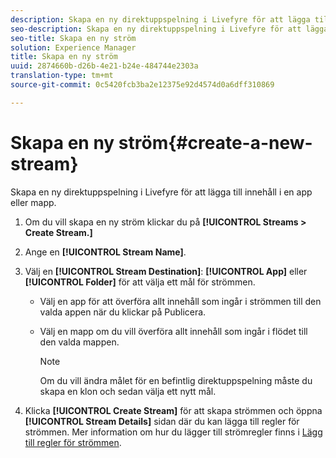 ```yaml
---
description: Skapa en ny direktuppspelning i Livefyre för att lägga till innehåll i en app eller mapp.
seo-description: Skapa en ny direktuppspelning i Livefyre för att lägga till innehåll i en app eller mapp.
seo-title: Skapa en ny ström
solution: Experience Manager
title: Skapa en ny ström
uuid: 2874660b-d26b-4e21-b24e-484744e2303a
translation-type: tm+mt
source-git-commit: 0c5420fcb3ba2e12375e92d4574d0a6dff310869

---
```



# Skapa en ny ström{#create-a-new-stream}

Skapa en ny direktuppspelning i Livefyre för att lägga till innehåll i en app eller mapp.

1. Om du vill skapa en ny ström klickar du på **[!UICONTROL Streams > Create Stream.]**
1. Ange en **[!UICONTROL Stream Name]**.
1. Välj en **[!UICONTROL Stream Destination]**: **[!UICONTROL App]** eller **[!UICONTROL Folder]** för att välja ett mål för strömmen.

   * Välj en app för att överföra allt innehåll som ingår i strömmen till den valda appen när du klickar på Publicera.
   * Välj en mapp om du vill överföra allt innehåll som ingår i flödet till den valda mappen.

      >[!NOTE]
      >
      >Om du vill ändra målet för en befintlig direktuppspelning måste du skapa en klon och sedan välja ett nytt mål.

1. Klicka **[!UICONTROL Create Stream]** för att skapa strömmen och öppna **[!UICONTROL Stream Details]** sidan där du kan lägga till regler för strömmen. Mer information om hur du lägger till strömregler finns i [Lägg till regler för strömmen](../c-streams/t-add-rules-for-your-stream.md#t_add_rules_for_your_stream).

